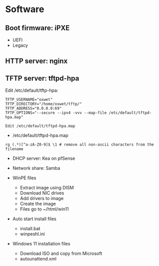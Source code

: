 # Software

## Boot firmware: iPXE
  - UEFI
  - Legacy

## HTTP server: nginx

## TFTP server: tftpd-hpa
Edit /etc/default/tftp-hpa:
```
TFTP_USERNAME="oxwet"
TFTP_DIRECTORY="/home/oxwet/tftp/"
TFTP_ADDRESS="0.0.0.0:69"
TFTP_OPTIONS="--secure --ipv4 -vvv --map-file /etc/default/tftpd-hpa.map"

Edit /etc/default/tftpd-hpa.map
```
  - /etc/default/tftpd-hpa.map
```
rg (.*)[^a-zA-Z0-9]$ \1 # remove all non-ascii characters from the filename
```

- DHCP server: Kea on pfSense
- Network share: Samba
- WinPE files
  - Extract image using DISM
  - Download NIC drives
  - Add drivers to image
  - Create the image
  - Files go to ~/html/win11

- Auto start install files
  - install.bat
  - winpeshl.ini

- Windows 11 installation files
  - Download ISO and copy from Microsoft
  - autounattend.xml
